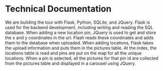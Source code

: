 <h1>Technical Documentation</h1>

We are building the tour with Flask, Python, SQLite, and JQuery. Flask is used for the backend development, including writing and reading the SQL database. When adding a new location pin, JQuery is used to get and store the x and y coordinates in the url. Flash reads these coordinates and adds them to the database when uploaded. When adding locations, Flask takes the upload information and puts them in the pictures table. At the index, the locations table is read and pins are put on the map for all the unique locations. When a pin is selected, all the pictures for that pin id are collected from the pictures table and displayed in a carousel using JQuery.
